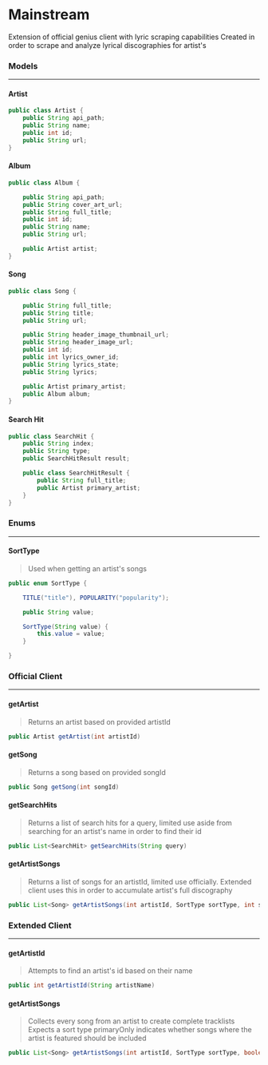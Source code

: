 # Mainstream
Extension of official genius client with lyric scraping capabilities
Created in order to scrape and analyze lyrical discographies for artist's

### Models
-------------
#### Artist
```Java
public class Artist {
	public String api_path;
	public String name;
	public int id;
	public String url;
}
```

#### Album
```Java
public class Album {

	public String api_path;
	public String cover_art_url;
	public String full_title;
	public int id;
	public String name;
	public String url;

	public Artist artist;
}
```

#### Song
```Java
public class Song {

	public String full_title;
	public String title;
	public String url;

	public String header_image_thumbnail_url;
	public String header_image_url;
	public int id;
	public int lyrics_owner_id;
	public String lyrics_state;
	public String lyrics;

	public Artist primary_artist;
	public Album album;
}
```

#### Search Hit
```Java
public class SearchHit {
	public String index;
	public String type;
	public SearchHitResult result;

	public class SearchHitResult {
		public String full_title;
		public Artist primary_artist;
	}
}
```

### Enums
-------------
#### SortType
> Used when getting an artist's songs
```Java
public enum SortType {

	TITLE("title"), POPULARITY("popularity");

	public String value;

	SortType(String value) {
		this.value = value;
	}

}
```

### Official Client
-------------
#### getArtist
> Returns an artist based on provided artistId
```Java
public Artist getArtist(int artistId)
```

#### getSong
> Returns a song based on provided songId
```Java
public Song getSong(int songId)
```

#### getSearchHits
> Returns a list of search hits for a query, limited use aside from searching for an artist's name in order to find their id
```Java
public List<SearchHit> getSearchHits(String query)
```

#### getArtistSongs
> Returns a list of songs for an artistId, limited use officially. Extended client uses this in order to accumulate artist's full discography
```Java
public List<Song> getArtistSongs(int artistId, SortType sortType, int songsPerPage, int page)
```

### Extended Client
-------------
#### getArtistId
> Attempts to find an artist's id based on their name
```Java
public int getArtistId(String artistName)
```

#### getArtistSongs
> Collects every song from an artist to create complete tracklists
> Expects a sort type
> primaryOnly indicates whether songs where the artist is featured should be included
```Java
public List<Song> getArtistSongs(int artistId, SortType sortType, boolean primaryOnly)
```
